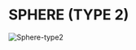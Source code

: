# SPHERE (TYPE 2)
![Sphere-type2](https://user-images.githubusercontent.com/102920189/162578970-5b8ad21d-355d-4311-8f85-ce0877f55b6d.png)
